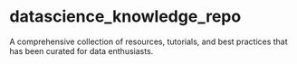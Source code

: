 # datascience_knowledge_repo
A comprehensive collection of resources, tutorials, and best practices that has been curated for data enthusiasts.
